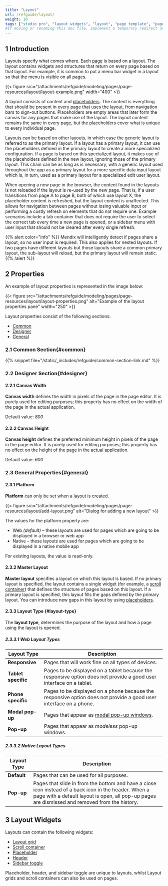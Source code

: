 ```yaml
---
title: "Layout"
url: /refguide/layout/
weight: 10
tags: ["studio pro", "layout widgets", "layout", "page template", "pages"]
#If moving or renaming this doc file, implement a temporary redirect and let the respective team know they should update the URL in the product. See Mapping to Products for more details.
---
```


## 1 Introduction

Layouts specify what comes where. Each [page](/refguide/page/) is based on a layout. The layout contains widgets and structures that return on every page based on that layout. For example, it is common to put a menu bar widget in a layout so that the menu is visible on all pages.

{{< figure src="/attachments/refguide/modeling/pages/page-resources/layout/layout-example.png"   width="400"  >}}

A layout consists of content and [placeholders](/refguide/placeholder/). The content is everything that should be present in every page that uses the layout, from navigation bars to sign-out buttons. Placeholders are empty areas that later form the canvas for any pages that make use of the layout. The layout content remains the same in every page, but the placeholders cover what is unique to every individual page. 

Layouts can be based on other layouts, in which case the generic layout is referred to as the primary layout. If a layout has a primary layout, it can use the placeholders defined in the primary layout to create a more specialized configuration. If a page is based on this specialized layout, it makes use of the placeholders defined in the new layout, ignoring those of the primary layout. This chain can be as long as is necessary, with a generic layout used throughout the app  as a primary layout for a more specific data input layout which is, in turn, used as a primary layout for a specialized edit user layout. 

When opening a new page in the browser, the content found in the layouts is not reloaded if the layout is re-used by the new page. That is, if a user transitions from page A to page B, both of which use layout X, the placeholder content is refreshed, but the layout content is unaffected. This allows for navigation between pages without losing valuable input or performing a costly refresh on elements that do not require one. Example scenarios include a tab container that does not require the user to select the correct tab every time a new page is opened, or a sidebar menu with user input that should not be cleared after every single refresh. 

{{% alert color="info" %}}
Mendix will intelligently detect if pages share a layout, so no user input is required. This also applies for nested layouts. If two pages have different layouts but those layouts share a common primary layout, the sub-layout will reload, but the primary layout will remain static.
{{% /alert %}}

## 2 Properties

An example of layout properties is represented in the image below:

{{< figure src="/attachments/refguide/modeling/pages/page-resources/layout/layout-properties.png" alt="Example of the layout properties pane"   width="250"  >}}

Layout properties consist of the following sections:

* [Common](#common)
* [Designer](#designer)
* [General](#general)

### 2.1 Common Section{#common}

{{% snippet file="/static/_includes/refguide/common-section-link.md" %}}

### 2.2 Designer Section{#designer}

#### 2.2.1 Canvas Width

**Canvas width** defines the width in pixels of the page in the page editor. It is purely used for editing purposes; this property has no effect on the width of the page in the actual application.

Default value: *800*

#### 2.2.2 Canvas Height

**Canvas height** defines the preferred minimum height in pixels of the page in the page editor. It is purely used for editing purposes; this property has no effect on the height of the page in the actual application.

Default value: *600*

### 2.3 General Properties{#general}

#### 2.3.1 Platform

**Platform** can only be set when a layout is created.

{{< figure src="/attachments/refguide/modeling/pages/page-resources/layout/add-layout.png" alt="Dialog for adding a new layout" >}}

The values for the platform property are:

* Web *(default)* – these layouts are used for pages which are going to be displayed in a browser or web app
* Native – these layouts are used for pages which are going to be displayed in a native mobile app

For existing layouts, the value is read-only.

#### 2.3.2 Master Layout

**Master layout** specifies a layout on which this layout is based. If no primary layout is specified, the layout contains a single widget (for example, a [scroll container](/refguide/scroll-container/)) that defines the structure of pages based on this layout. If a primary layout is specified, this layout fills the gaps defined by the primary layout. You can introduce new gaps in this layout by using [placeholders](/refguide/placeholder/).

#### 2.3.3 Layout Type {#layout-type}

The **layout type**, determines the purpose of the layout and how a page using the layout is opened.

##### 2.3.3.1 Web Layout Types

| Layout Type | Description |
| --- | --- |
| **Responsive** | Pages that will work fine on all types of devices. |
| **Tablet specific** | Pages to be displayed on a tablet because the responsive option does not provide a good user interface on a tablet. |
| **Phone specific** | Pages to be displayed on a phone because the responsive option does not provide a good user interface on a phone. |
| **Modal pop-up** | Pages that appear as [modal pop-up windows](https://www.wikiwand.com/en/Modal_window). |
| **Pop-up** | Pages that appear as *modeless* pop-up windows. |

##### 2.3.3.2 Native Layout Types

| Layout Type | Description |
| --- | --- |
| **Default** | Pages that can be used for all purposes. |
| **Pop-up** | Pages that slide in from the bottom and have a close icon instead of a back icon in the header. When a page with a default layout is open, all pop-up pages are dismissed and removed from the history. |

## 3 Layout Widgets

Layouts can contain the following widgets:

* [Layout grid](/refguide/layout-grid/)
* [Scroll container](/refguide/scroll-container/)
* [Placeholder](/refguide/placeholder/)
* [Header](/refguide/header/)
* [Sidebar toggle](/refguide/sidebar-toggle-button/)

Placeholder, header, and sidebar toggle are unique to layouts, whilst Layout grids and scroll containers can also be used on pages.
